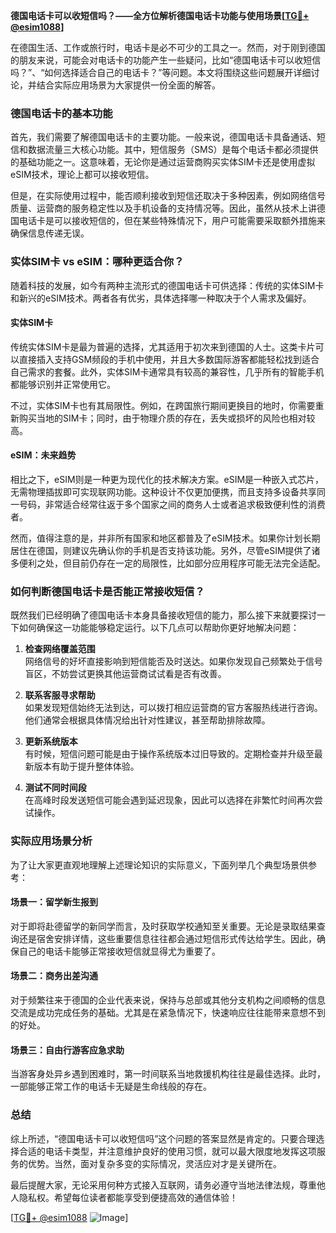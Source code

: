 **德国电话卡可以收短信吗？——全方位解析德国电话卡功能与使用场景[[TG💪+ @esim1088](https://t.me/s/esim1088)]**

在德国生活、工作或旅行时，电话卡是必不可少的工具之一。然而，对于刚到德国的朋友来说，可能会对电话卡的功能产生一些疑问，比如“德国电话卡可以收短信吗？”、“如何选择适合自己的电话卡？”等问题。本文将围绕这些问题展开详细讨论，并结合实际应用场景为大家提供一份全面的解答。

### 德国电话卡的基本功能

首先，我们需要了解德国电话卡的主要功能。一般来说，德国电话卡具备通话、短信和数据流量三大核心功能。其中，短信服务（SMS）是每个电话卡都必须提供的基础功能之一。这意味着，无论你是通过运营商购买实体SIM卡还是使用虚拟eSIM技术，理论上都可以接收短信。

但是，在实际使用过程中，能否顺利接收到短信还取决于多种因素，例如网络信号质量、运营商的服务稳定性以及手机设备的支持情况等。因此，虽然从技术上讲德国电话卡是可以接收短信的，但在某些特殊情况下，用户可能需要采取额外措施来确保信息传递无误。

### 实体SIM卡 vs eSIM：哪种更适合你？

随着科技的发展，如今有两种主流形式的德国电话卡可供选择：传统的实体SIM卡和新兴的eSIM技术。两者各有优劣，具体选择哪一种取决于个人需求及偏好。

#### 实体SIM卡

传统实体SIM卡是最为普遍的选择，尤其适用于初次来到德国的人士。这类卡片可以直接插入支持GSM频段的手机中使用，并且大多数国际游客都能轻松找到适合自己需求的套餐。此外，实体SIM卡通常具有较高的兼容性，几乎所有的智能手机都能够识别并正常使用它。

不过，实体SIM卡也有其局限性。例如，在跨国旅行期间更换目的地时，你需要重新购买当地的SIM卡；同时，由于物理介质的存在，丢失或损坏的风险也相对较高。

#### eSIM：未来趋势

相比之下，eSIM则是一种更为现代化的技术解决方案。eSIM是一种嵌入式芯片，无需物理插拔即可实现联网功能。这种设计不仅更加便携，而且支持多设备共享同一号码，非常适合经常往返于多个国家之间的商务人士或者追求极致便利性的消费者。

然而，值得注意的是，并非所有国家和地区都普及了eSIM技术。如果你计划长期居住在德国，则建议先确认你的手机是否支持该功能。另外，尽管eSIM提供了诸多便利之处，但目前仍存在一定的局限性，比如部分应用程序可能无法完全适配。

### 如何判断德国电话卡是否能正常接收短信？

既然我们已经明确了德国电话卡本身具备接收短信的能力，那么接下来就要探讨一下如何确保这一功能能够稳定运行。以下几点可以帮助你更好地解决问题：

1. **检查网络覆盖范围**  
   网络信号的好坏直接影响到短信能否及时送达。如果你发现自己频繁处于信号盲区，不妨尝试更换其他运营商试试看是否有改善。

2. **联系客服寻求帮助**  
   如果发现短信始终无法到达，可以拨打相应运营商的官方客服热线进行咨询。他们通常会根据具体情况给出针对性建议，甚至帮助排除故障。

3. **更新系统版本**  
   有时候，短信问题可能是由于操作系统版本过旧导致的。定期检查并升级至最新版本有助于提升整体体验。

4. **测试不同时间段**  
   在高峰时段发送短信可能会遇到延迟现象，因此可以选择在非繁忙时间再次尝试操作。

### 实际应用场景分析

为了让大家更直观地理解上述理论知识的实际意义，下面列举几个典型场景供参考：

#### 场景一：留学新生报到

对于即将赴德留学的新同学而言，及时获取学校通知至关重要。无论是录取结果查询还是宿舍安排详情，这些重要信息往往都会通过短信形式传达给学生。因此，确保自己的电话卡能够正常接收短信就显得尤为重要了。

#### 场景二：商务出差沟通

对于频繁往来于德国的企业代表来说，保持与总部或其他分支机构之间顺畅的信息交流是成功完成任务的基础。尤其是在紧急情况下，快速响应往往能带来意想不到的好处。

#### 场景三：自由行游客应急求助

当游客身处异乡遇到困难时，第一时间联系当地救援机构往往是最佳选择。此时，一部能够正常工作的电话卡无疑是生命线般的存在。

### 总结

综上所述，“德国电话卡可以收短信吗”这个问题的答案显然是肯定的。只要合理选择合适的电话卡类型，并注意维护良好的使用习惯，就可以最大限度地发挥这项服务的优势。当然，面对复杂多变的实际情况，灵活应对才是关键所在。

最后提醒大家，无论采用何种方式接入互联网，请务必遵守当地法律法规，尊重他人隐私权。希望每位读者都能享受到便捷高效的通信体验！

[[TG💪+ @esim1088](https://t.me/s/esim1088) ![Image](https://i.postimg.cc/4NQfJmqS/Snipaste-2025-05-13-00-14-12.png)]